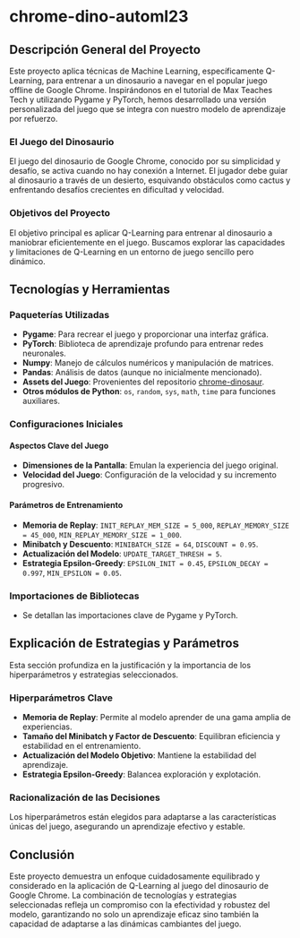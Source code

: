 # chrome-dino-automl23

## Descripción General del Proyecto

Este proyecto aplica técnicas de Machine Learning, específicamente Q-Learning, para entrenar a un dinosaurio a navegar en el popular juego offline de Google Chrome. Inspirándonos en el tutorial de Max Teaches Tech y utilizando Pygame y PyTorch, hemos desarrollado una versión personalizada del juego que se integra con nuestro modelo de aprendizaje por refuerzo.

### El Juego del Dinosaurio

El juego del dinosaurio de Google Chrome, conocido por su simplicidad y desafío, se activa cuando no hay conexión a Internet. El jugador debe guiar al dinosaurio a través de un desierto, esquivando obstáculos como cactus y enfrentando desafíos crecientes en dificultad y velocidad.

### Objetivos del Proyecto

El objetivo principal es aplicar Q-Learning para entrenar al dinosaurio a maniobrar eficientemente en el juego. Buscamos explorar las capacidades y limitaciones de Q-Learning en un entorno de juego sencillo pero dinámico.

## Tecnologías y Herramientas

### Paqueterías Utilizadas

- **Pygame**: Para recrear el juego y proporcionar una interfaz gráfica.
- **PyTorch**: Biblioteca de aprendizaje profundo para entrenar redes neuronales.
- **Numpy**: Manejo de cálculos numéricos y manipulación de matrices.
- **Pandas**: Análisis de datos (aunque no inicialmente mencionado).
- **Assets del Juego**: Provenientes del repositorio [chrome-dinosaur](https://github.com/maxontech/chrome-dinosaur/tree/master/Assets).
- **Otros módulos de Python**: `os`, `random`, `sys`, `math`, `time` para funciones auxiliares.

### Configuraciones Iniciales

#### Aspectos Clave del Juego

- **Dimensiones de la Pantalla**: Emulan la experiencia del juego original.
- **Velocidad del Juego**: Configuración de la velocidad y su incremento progresivo.

#### Parámetros de Entrenamiento

- **Memoria de Replay**: `INIT_REPLAY_MEM_SIZE = 5_000`, `REPLAY_MEMORY_SIZE = 45_000`, `MIN_REPLAY_MEMORY_SIZE = 1_000`.
- **Minibatch y Descuento**: `MINIBATCH_SIZE = 64`, `DISCOUNT = 0.95`.
- **Actualización del Modelo**: `UPDATE_TARGET_THRESH = 5`.
- **Estrategia Epsilon-Greedy**: `EPSILON_INIT = 0.45`, `EPSILON_DECAY = 0.997`, `MIN_EPSILON = 0.05`.

### Importaciones de Bibliotecas

- Se detallan las importaciones clave de Pygame y PyTorch.

## Explicación de Estrategias y Parámetros

Esta sección profundiza en la justificación y la importancia de los hiperparámetros y estrategias seleccionados.

### Hiperparámetros Clave

- **Memoria de Replay**: Permite al modelo aprender de una gama amplia de experiencias.
- **Tamaño del Minibatch y Factor de Descuento**: Equilibran eficiencia y estabilidad en el entrenamiento.
- **Actualización del Modelo Objetivo**: Mantiene la estabilidad del aprendizaje.
- **Estrategia Epsilon-Greedy**: Balancea exploración y explotación.

### Racionalización de las Decisiones

Los hiperparámetros están elegidos para adaptarse a las características únicas del juego, asegurando un aprendizaje efectivo y estable.

## Conclusión

Este proyecto demuestra un enfoque cuidadosamente equilibrado y considerado en la aplicación de Q-Learning al juego del dinosaurio de Google Chrome. La combinación de tecnologías y estrategias seleccionadas refleja un compromiso con la efectividad y robustez del modelo, garantizando no solo un aprendizaje eficaz sino también la capacidad de adaptarse a las dinámicas cambiantes del juego.